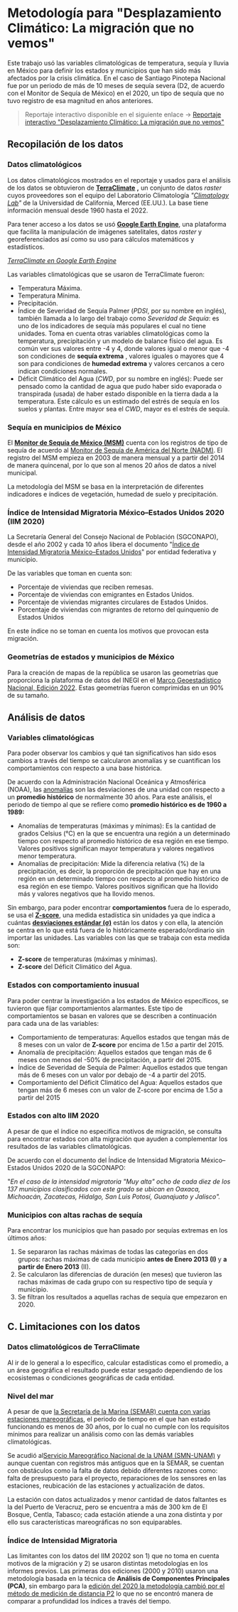 # Metodología para "Desplazamiento Climático: La migración que no vemos"

Este trabajo usó las variables climatológicas de temperatura, sequía y lluvia en México para definir los estados y municipios que han sido más afectados por la crisis climática. En el caso de Santiago Pinotepa Nacional fue por un periodo de más de 10 meses de sequía severa (D2, de acuerdo con el Monitor de Sequía de México) en el 2020, un tipo de sequía que no tuvo registro de esa magnitud en años anteriores.

> Reportaje interactivo disponible en el siguiente enlace → [Reportaje interactivo "Desplazamiento Climático: La migración que no vemos"](https://investigaciones.nmas.com.mx/desplazamiento-climatico-la-migracion-que-no-vemos/)

## Recopilación de los datos

### Datos climatológicos

Los datos climatológicos mostrados en el reportaje y usados para el análisis de los datos se obtuvieron de [**TerraClimate**](https://www.climatologylab.org/terraclimate.html) **,** un conjunto de datos _raster_ cuyos proveedores son el equipo del Laboratorio Climatología _"_[_Climatology Lab_](https://www.climatologylab.org/)_"_ de la Universidad de California, Merced (EE.UU.). La base tiene información mensual desde 1960 hasta el 2022.

Para tener acceso a los datos se usó [**Google Earth Engine**](https://earthengine.google.com/), una plataforma que facilita la manipulación de imágenes satelitales, datos _raster_ y georeferenciados así como su uso para cálculos matemáticos y estadísticos.

[_TerraClimate en Google Earth Engine_](https://developers.google.com/earth-engine/datasets/catalog/IDAHO_EPSCOR_TERRACLIMATE)

Las variables climatológicas que se usaron de TerraClimate fueron:

- Temperatura Máxima.
- Temperatura Mínima.
- Precipitación.
- Índice de Severidad de Sequía Palmer (_PDSI_, por su nombre en inglés), también llamada a lo largo del trabajo como _Severidad de Sequía_: es uno de los indicadores de sequía más populares el cual no tiene unidades. Toma en cuenta otras variables climatológicas como la temperatura, precipitación y un modelo de balance físico del agua. Es común ver sus valores entre -4 y 4, donde valores igual o menor que -4 son condiciones de **sequía extrema** , valores iguales o mayores que 4 son para condiciones de **humedad extrema** y valores cercanos a cero indican condiciones normales.
- Déficit Climático del Agua (_CWD_, por su nombre en inglés): Puede ser pensado como la cantidad de agua que pudo haber sido evaporada o transpirada (usada) de haber estado disponible en la tierra dada a la temperatura. Este cálculo es un estimado del estrés de sequía en los suelos y plantas. Entre mayor sea el _CWD_, mayor es el estrés de sequía.

### Sequía en municipios de México

El [**Monitor de Sequía de México (MSM)**](https://smn.conagua.gob.mx/es/climatologia/monitor-de-sequia/monitor-de-sequia-en-mexico) cuenta con los registros de tipo de sequía de acuerdo al [Monitor de Sequía de América del Norte (NADM)](https://www.ncei.noaa.gov/access/monitoring/nadm/). El registro del MSM empieza en 2003 de manera mensual y a partir del 2014 de manera quincenal, por lo que son al menos 20 años de datos a nivel municipal.

La metodología del MSM se basa en la interpretación de diferentes indicadores e índices de vegetación, humedad de suelo y precipitación.

### Índice de Intensidad Migratoria México–Estados Unidos 2020 (IIM 2020)

La Secretaría General del Consejo Nacional de Población (SGCONAPO), desde el año 2002 y cada 10 años libera el documento "[Índice de Intensidad Migratoria México–Estados Unidos](https://www.gob.mx/conapo/documentos/indice-de-intensidad-migratoria-mexico-estados-unidos)" por entidad federativa y municipio.

De las variables que toman en cuenta son:

- Porcentaje de viviendas que reciben remesas.
- Porcentaje de viviendas con emigrantes en Estados Unidos.
- Porcentaje de viviendas migrantes circulares de Estados Unidos.
- Porcentaje de viviendas con migrantes de retorno del quinquenio de Estados Unidos

En este índice no se toman en cuenta los motivos que provocan esta migración.

### Geometrías de estados y municipios de México

Para la creación de mapas de la república se usaron las geometrías que proporciona la plataforma de datos del INEGI en el [Marco Geoestadístico Nacional, Edición 2022](https://www.inegi.org.mx/app/biblioteca/ficha.html?upc=889463770541). Estas geometrías fueron comprimidas en un 90% de su tamaño.

## Análisis de datos

### Variables climatológicas

Para poder observar los cambios y qué tan significativos han sido esos cambios a través del tiempo se calcularon anomalías y se cuantifican los comportamientos con respecto a una base histórica.

De acuerdo con la Administración Nacional Oceánica y Atmosférica (NOAA), las [anomalías](https://forecast.weather.gov/glossary.php?word=ANOMALY#:~:text=Anomaly,year%20mean%2C%20for%20that%20region.) son las desviaciones de una unidad con respecto a un **promedio histórico** de normalmente 30 años. Para este análisis, el periodo de tiempo al que se refiere como **promedio histórico es de 1960 a 1989:**

- Anomalías de temperaturas (máximas y mínimas): Es la cantidad de grados Celsius (°C) en la que se encuentra una región a un determinado tiempo con respecto al promedio histórico de esa región en ese tiempo. Valores positivos significan mayor temperatura y valores negativos menor temperatura.
- Anomalías de precipitación: Mide la diferencia relativa (%) de la precipitación, es decir, la proporción de precipitación que hay en una región en un determinado tiempo con respecto al promedio histórico de esa región en ese tiempo. Valores positivos significan que ha llovido más y valores negativos que ha llovido menos.

Sin embargo, para poder encontrar **comportamientos** fuera de lo esperado, se usa el [**Z-score**](https://www.cancer.gov/espanol/publicaciones/diccionarios/diccionario-genetica/def/puntuacion-z), una medida estadística sin unidades ya que indica a cuántas [**desviaciones estándar (σ)**](http://prepa8.unam.mx/academia/colegios/matematicas/paginacolmate/applets/matematicas_IV/Applets_Geogebra/desestyvar.html) están los datos y con ella, la atención se centra en lo que está fuera de lo históricamente esperado/ordinario sin importar las unidades. Las variables con las que se trabaja con esta medida son:

- **Z-score** de temperaturas (máximas y mínimas).
- **Z-score** del Déficit Climático del Agua.

### Estados con comportamiento inusual

Para poder centrar la investigación a los estados de México específicos, se tuvieron que fijar comportamientos alarmantes. Este tipo de comportamientos se basan en valores que se describen a continuación para cada una de las variables:

- Comportamiento de temperaturas: Aquellos estados que tengan más de 8 meses con un valor de **Z-score** por encima de 1.5σ a partir del 2015.
- Anomalía de precipitación: Aquellos estados que tengan más de 6 meses con menos del -50% de precipitación, a partir del 2015.
- Índice de Severidad de Sequía de Palmer: Aquellos estados que tengan más de 6 meses con un valor por debajo de -4 a partir del 2015.
- Comportamiento del Déficit Climático del Agua: Aquellos estados que tengan más de 6 meses con un valor de Z-score por encima de 1.5σ a partir del 2015

### Estados con alto IIM 2020

A pesar de que el índice no especifica motivos de migración, se consulta para encontrar estados con alta migración que ayuden a complementar los resultados de las variables climatológicas.

De acuerdo con el documento del Índice de Intensidad Migratoria México–Estados Unidos 2020 de la SGCONAPO:

"_En el caso de la intensidad migratoria "Muy alta" ocho de cada diez de los 137 municipios clasificados con este grado se ubican en Oaxaca, Michoacán, Zacatecas, Hidalgo, San Luis Potosí, Guanajuato y Jalisco"._

### Municipios con altas rachas de sequía

Para encontrar los municipios que han pasado por sequías extremas en los últimos años:

1. Se separaron las rachas máximas de todas las categorías en dos grupos: rachas máximas de cada municipio **antes de Enero 2013 (I)** y **a partir de Enero 2013** (II).
2. Se calcularon las diferencias de duración (en meses) que tuvieron las rachas máximas de cada grupo con su respectivo tipo de sequía y municipio.
3. Se filtran los resultados a aquellas rachas de sequía que empezaron en 2020.

## C. Limitaciones con los datos

### Datos climatológicos de TerraClimate

Al ir de lo general a lo específico, calcular estadísticas como el promedio, a un área geográfica el resultado puede estar sesgado dependiendo de los ecosistemas o condiciones geográficas de cada entidad.

### Nivel del mar

A pesar de que [la Secretaría de la Marina (SEMAR) cuenta con varias estaciones mareográficas](https://oceanografia.semar.gob.mx/mapa_estaciones.html), el periodo de tiempo en el que han estado funcionando es menos de 30 años, por lo cual no cumple con los requisitos mínimos para realizar un análisis como con las demás variables climatológicas.

Se acudió al[Servicio Mareográfico Nacional de la UNAM (SMN-UNAM)](https://chalchiuhtlicue.geofisica.unam.mx/) y aunque cuentan con registros más antiguos que en la SEMAR, se cuentan con obstáculos como la falta de datos debido diferentes razones como: falta de presupuesto para el proyecto, reparaciones de los sensores en las estaciones, reubicación de las estaciones y actualización de datos.

La estación con datos actualizados y menor cantidad de datos faltantes es la del Puerto de Veracruz, pero se encuentra a más de 300 km de El Bosque, Centla, Tabasco; cada estación atiende a una zona distinta y por ello sus características mareográficas no son equiparables.

### Índice de Intensidad Migratoria

Las limitantes con los datos del IIM 20202 son 1) que no toma en cuenta motivos de la migración y 2) se usaron distintas metodologías en los informes previos. Las primeras dos ediciones (2000 y 2010) usaron una metodología basada en la técnica de **Análisis de Componentes Principales (PCA)**, sin embargo para la [edición del 2020 la metodología cambió por el método de medición de distancia P2](https://www.gob.mx/cms/uploads/attachment/file/666981/Nota_tecnico_metodologica_IIM_Mex-EUA_2020.pdf) lo que no se encontró manera de comparar a profundidad los índices a través del tiempo.
